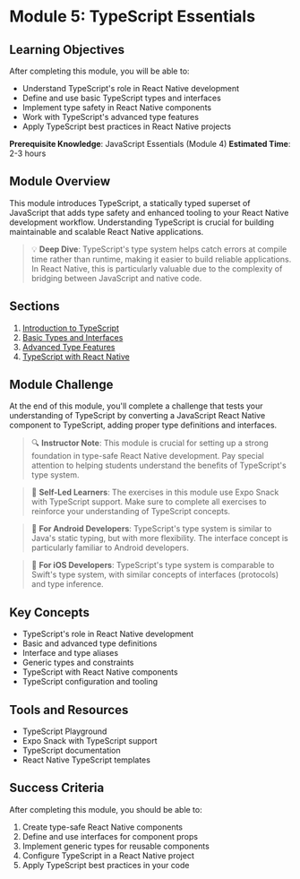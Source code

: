 # Module 5: TypeScript Essentials

## Learning Objectives
After completing this module, you will be able to:
- Understand TypeScript's role in React Native development
- Define and use basic TypeScript types and interfaces
- Implement type safety in React Native components
- Work with TypeScript's advanced type features
- Apply TypeScript best practices in React Native projects

**Prerequisite Knowledge**: JavaScript Essentials (Module 4)
**Estimated Time**: 2-3 hours

## Module Overview
This module introduces TypeScript, a statically typed superset of JavaScript that adds type safety and enhanced tooling to your React Native development workflow. Understanding TypeScript is crucial for building maintainable and scalable React Native applications.

> 💡 **Deep Dive**: TypeScript's type system helps catch errors at compile time rather than runtime, making it easier to build reliable applications. In React Native, this is particularly valuable due to the complexity of bridging between JavaScript and native code.

## Sections
1. [Introduction to TypeScript](./section-1-introduction/README.md)
2. [Basic Types and Interfaces](./section-2-basic-types/README.md)
3. [Advanced Type Features](./section-3-advanced-types/README.md)
4. [TypeScript with React Native](./section-4-react-native-types/README.md)

## Module Challenge
At the end of this module, you'll complete a challenge that tests your understanding of TypeScript by converting a JavaScript React Native component to TypeScript, adding proper type definitions and interfaces.

> 🔍 **Instructor Note**: This module is crucial for setting up a strong foundation in type-safe React Native development. Pay special attention to helping students understand the benefits of TypeScript's type system.

> 🚀 **Self-Led Learners**: The exercises in this module use Expo Snack with TypeScript support. Make sure to complete all exercises to reinforce your understanding of TypeScript concepts.

> 🔄 **For Android Developers**: TypeScript's type system is similar to Java's static typing, but with more flexibility. The interface concept is particularly familiar to Android developers.

> 🔄 **For iOS Developers**: TypeScript's type system is comparable to Swift's type system, with similar concepts of interfaces (protocols) and type inference.

## Key Concepts
- TypeScript's role in React Native development
- Basic and advanced type definitions
- Interface and type aliases
- Generic types and constraints
- TypeScript with React Native components
- TypeScript configuration and tooling

## Tools and Resources
- TypeScript Playground
- Expo Snack with TypeScript support
- TypeScript documentation
- React Native TypeScript templates

## Success Criteria
After completing this module, you should be able to:
1. Create type-safe React Native components
2. Define and use interfaces for component props
3. Implement generic types for reusable components
4. Configure TypeScript in a React Native project
5. Apply TypeScript best practices in your code 